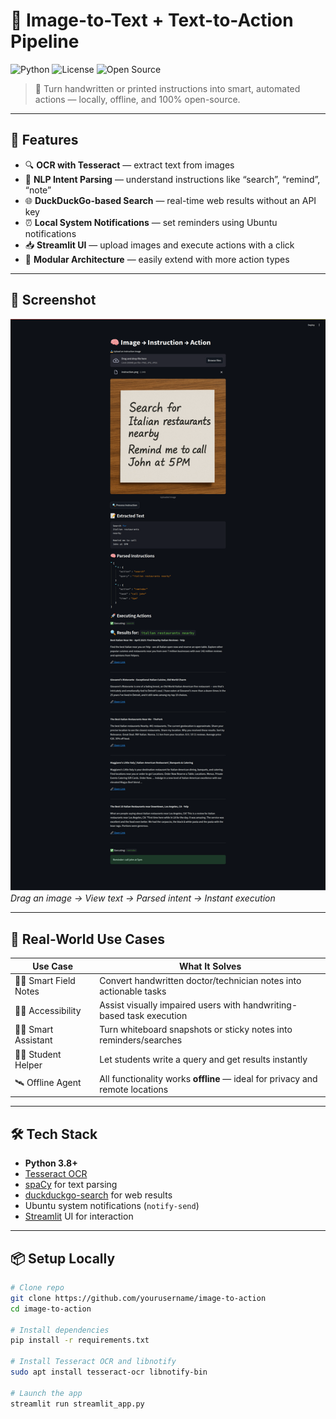 # 🧠 Image-to-Text + Text-to-Action Pipeline

![Python](https://img.shields.io/badge/Python-3.8%2B-blue.svg)
![License](https://img.shields.io/badge/License-MIT-yellow.svg)
![Open Source](https://img.shields.io/badge/Open%20Source-100%25-brightgreen.svg)

> 📸 Turn handwritten or printed instructions into smart, automated actions — locally, offline, and 100% open-source.

---

## 🚀 Features

- 🔍 **OCR with Tesseract** — extract text from images
- 🧠 **NLP Intent Parsing** — understand instructions like “search”, “remind”, “note”
- 🌐 **DuckDuckGo-based Search** — real-time web results without an API key
- ⏰ **Local System Notifications** — set reminders using Ubuntu notifications
- 📥 **Streamlit UI** — upload images and execute actions with a click
- 🧱 **Modular Architecture** — easily extend with more action types

---

## 📸 Screenshot

![App Screenshot](assets/screenshot.png)  
*Drag an image → View text → Parsed intent → Instant execution*

---

## 💼 Real-World Use Cases

| Use Case               | What It Solves                                                                 |
|------------------------|---------------------------------------------------------------------------------|
| 👨‍⚕️ Smart Field Notes | Convert handwritten doctor/technician notes into actionable tasks              |
| 🧑‍🦯 Accessibility      | Assist visually impaired users with handwriting-based task execution            |
| 👩‍💼 Smart Assistant   | Turn whiteboard snapshots or sticky notes into reminders/searches              |
| 👨‍🏫 Student Helper    | Let students write a query and get results instantly                           |
| 🛰️ Offline Agent      | All functionality works **offline** — ideal for privacy and remote locations    |

---

## 🛠 Tech Stack

- **Python 3.8+**
- [Tesseract OCR](https://github.com/tesseract-ocr/tesseract)
- [spaCy](https://spacy.io/) for text parsing
- [duckduckgo-search](https://pypi.org/project/duckduckgo-search/) for web results
- Ubuntu system notifications (`notify-send`)
- [Streamlit](https://streamlit.io/) UI for interaction

---

## 📦 Setup Locally

```bash
# Clone repo
git clone https://github.com/yourusername/image-to-action
cd image-to-action

# Install dependencies
pip install -r requirements.txt

# Install Tesseract OCR and libnotify
sudo apt install tesseract-ocr libnotify-bin

# Launch the app
streamlit run streamlit_app.py
